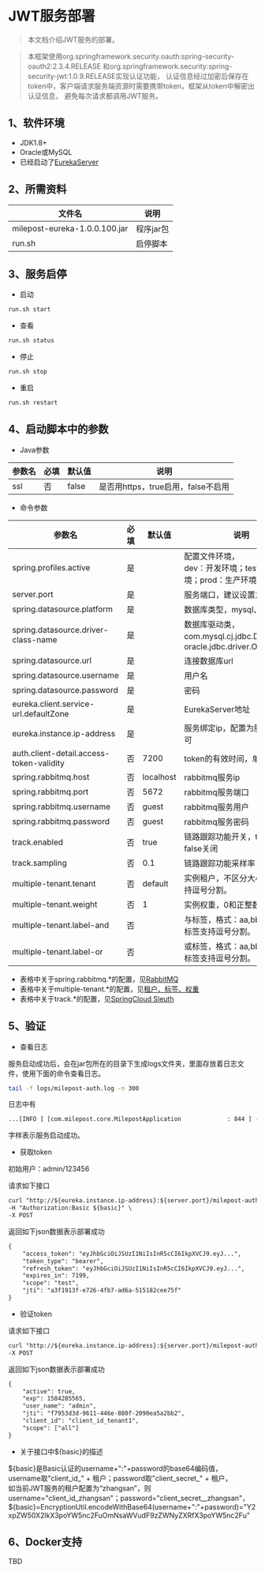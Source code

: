 # JWT服务部署

> 本文档介绍JWT服务的部署。

> 本框架使用org.springframework.security.oauth:spring-security-oauth2:2.3.4.RELEASE
和org.springframework.security:spring-security-jwt:1.0.9.RELEASE实现认证功能，
认证信息经过加密后保存在token中，客户端请求服务端资源时需要携带token，框架从token中解密出认证信息，
避免每次请求都调用JWT服务。

## 1、软件环境
* JDK1.8+
* Oracle或MySQL
* 已经启动了[EurekaServer](1eurekaServer.md)

## 2、所需资料

| 文件名                     | 说明       |
| -------------------------- | ---------- |
| milepost-eureka-1.0.0.100.jar | 程序jar包 |
| run.sh                     | 启停脚本   |

## 3、服务启停

* 启动

```bash
run.sh start
```

* 查看

```bash
run.sh status
```

* 停止

```bash
run.sh stop
```

* 重启

```bash
run.sh restart
```

##  4、启动脚本中的参数
* Java参数

| 参数名 | 必填 | 默认值 | 说明 |
| -------| ----| ------| ---- |
| ssl   | 否   |false  |是否用https，true启用，false不启用|


* 命令参数

| 参数名                      | 必填 | 默认值 | 说明                                                         |
| ---------------------------| ---- | ------ | ------------------------------------------------------------ |
|spring.profiles.active|是|  |配置文件环境，<br>dev：开发环境；test：测试环境；prod：生产环境|
|server.port|是| |服务端口，建议设置为9999|
|spring.datasource.platform|是| |数据库类型，mysql、oracle|
|spring.datasource.driver-class-name|是|   |数据库驱动类，<br>com.mysql.cj.jdbc.Driver、oracle.jdbc.driver.OracleDriver|
|spring.datasource.url|是| |连接数据库url|
|spring.datasource.username|是 |   |用户名|
|spring.datasource.password|是|    |密码|
|eureka.client.service-url.defaultZone|是|   |EurekaServer地址|
|eureka.instance.ip-address|是|  |服务绑定ip，配置为服务器ip即可|
|auth.client-detail.access-token-validity|否|7200|token的有效时间，单位秒。|
|spring.rabbitmq.host|    否| localhost|    rabbitmq服务ip|
|spring.rabbitmq.port|    否| 5672|    rabbitmq服务端口|
|spring.rabbitmq.username|    否|    guest|    rabbitmq服务用户|
|spring.rabbitmq.password|    否|    guest|    rabbitmq服务密码|
|track.enabled|    否|    true|    链路跟踪功能开关，true打开，false关闭|
|track.sampling|    否|    0.1|     链路跟踪功能采样率|
|multiple-tenant.tenant|否|default|实例租户，不区分大小写，不支持逗号分割。|
|multiple-tenant.weight|否|1|实例权重，0和正整数。|
|multiple-tenant.label-and|否|   |与标签，格式：aa,bb,cc，多个标签支持逗号分割。|
|multiple-tenant.label-or|否|    |或标签，格式：aa,bb,cc，多个标签支持逗号分割。|


* 表格中关于spring.rabbitmq.*的配置，见[RabbitMQ](../../3guideForDevelopment/1commonDevelopment/14rabbitMQ.md)
* 表格中关于multiple-tenant.*的配置，见[租户、标签、权重](../../3guideForDevelopment/2distributedDevelopment/2tenant.md)
* 表格中关于track.*的配置，见[SpringCloud Sleuth](../../3guideForDevelopment/2distributedDevelopment/12springCloudSleuth.md)


## 5、验证


* 查看日志

服务启动成功后，会在jar包所在的目录下生成logs文件夹，里面存放着日志文件，使用下面的命令查看日志。
```bash
tail -f logs/milepost-auth.log -n 300
```
日志中有
```html
...[INFO ] [com.milepost.core.MilepostApplication             : 844 ] - 服务启动完毕。
```
字样表示服务启动成功。

* 获取token

初始用户：admin/123456

请求如下接口
```html
curl "http://${eureka.instance.ip-address}:${server.port}/milepost-auth/oauth/token?username=admin&password=123456&grant_type=password" \
-H "Authorization:Basic ${basic}" \
-X POST
```

返回如下json数据表示部署成功
```html
{
    "access_token": "eyJhbGciOiJSUzI1NiIsInR5cCI6IkpXVCJ9.eyJ...",
    "token_type": "bearer",
    "refresh_token": "eyJhbGciOiJSUzI1NiIsInR5cCI6IkpXVCJ9.eyJ...",
    "expires_in": 7199,
    "scope": "test",
    "jti": "a3f1913f-e726-4fb7-ad6a-515182cee75f"
}
```

* 验证token

请求如下接口
```html
curl "http://${eureka.instance.ip-address}:${server.port}/milepost-auth/oauth/check_token?token=eyJhbGciOiJSUzI1NiIsInR5cCI6IkpXVCJ9...." \
-X POST
```

返回如下json数据表示部署成功
```html
{
	"active": true,
	"exp": 1584285565,
	"user_name": "admin",
	"jti": "f7953d3d-9611-446e-880f-2090ea5a2bb2",
	"client_id": "client_id_tenant1",
	"scope": ["all"]
}
```

* 关于接口中${basic}的描述

${basic}是Basic认证的username+":"+password的base64编码值，<br>
username取"client_id_" + 租户；password取"client_secret_" + 租户，<br>
如当前JWT服务的租户配置为“zhangsan”，则username="client_id_zhangsan"；password="client_secret__zhangsan"，<br>
${basic}=EncryptionUtil.encodeWithBase64(username+":"+password)="Y2xpZW50X2lkX3poYW5nc2FuOmNsaWVudF9zZWNyZXRfX3poYW5nc2Fu"<br>

## 6、Docker支持

TBD